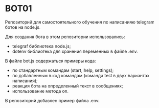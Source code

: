 # BOT01

Репозиторий для самостоятельного обучения по написанияю telegram ботов на node.js.

Для создания бота в этом репозитории использовались: 
- telegraf библиотека node.js;
- dotenv библиотека для хранения переменных в файле .env.

В файле bot.js содержаться примеры кода:
- по стандартным командам (start, help, settings);
- по добавленным в код командам (команда test в двух вариантах написания);
- реакция бота на определенный текст в сообщениях;
- использование метода on.

В репозиторий добавлен пример файла .env.